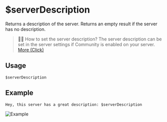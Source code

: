 # $serverDescription
Returns a description of the server. Returns an empty result if the server has no description.
> 🧙‍♂️ How to set the server description? The server description can be set in the server settings if Community is enabled on your server. [More (Click)](https://support.discord.com/hc/en-us/articles/360047132851-Enabling-Your-Community-Server)

## Usage
```
$serverDescription
```

## Example
```
Hey, this server has a great description: $serverDescription
```
![Example](https://user-images.githubusercontent.com/70456337/189480730-f72d6770-2e45-4f01-b73c-cec642ccf51f.png)
